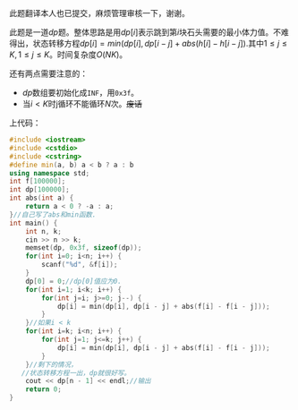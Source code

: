 此题翻译本人也已提交，麻烦管理审核一下，谢谢。

此题是一道$dp$题。整体思路是用$dp[i]$表示跳到第$i$块石头需要的最小体力值。不难得出，状态转移方程$dp[i] = min(dp[i], dp[i - j] + abs(h[i] - h[i - j])$.其中$1 \leq j \leq K, 1 \leq j \leq K$。时间复杂度$O(NK)$。

还有两点需要注意的：

- $dp$数组要初始化成`INF`，用`0x3f`。
- 当$i < K$时j循环不能循环$N$次。~~废话~~

上代码：

```cpp
#include <iostream>
#include <cstdio>
#include <cstring>
#define min(a, b) a < b ? a : b
using namespace std;
int f[100000];
int dp[100000];
int abs(int a) {
    return a < 0 ? -a : a;
}//自己写了abs和min函数.
int main() {
	int n, k;
	cin >> n >> k;
	memset(dp, 0x3f, sizeof(dp));
	for(int i=0; i<n; i++) {
		scanf("%d", &f[i]);
	}
	dp[0] = 0;//dp[0]值应为0.
	for(int i=1; i<k; i++) {
		for(int j=i; j>=0; j--) {
			dp[i] = min(dp[i], dp[i - j] + abs(f[i] - f[i - j]));
		}
	}//如果i < k
	for(int i=k; i<n; i++) {
		for(int j=1; j<=k; j++) {
			dp[i] = min(dp[i], dp[i - j] + abs(f[i] - f[i - j]));
		}
	}//剩下的情况，
   //状态转移方程一出，dp就很好写。
	cout << dp[n - 1] << endl;//输出
    return 0;
}
```
